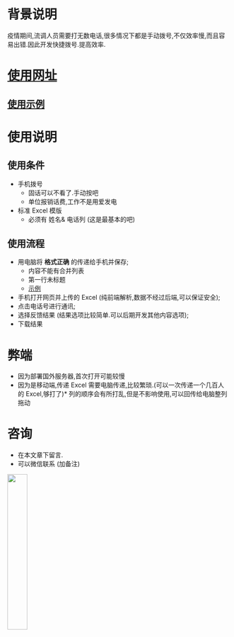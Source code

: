# 背景说明
疫情期间,流调人员需要打无数电话,很多情况下都是手动拨号,不仅效率慢,而且容易出错.因此开发快捷拨号.提高效率.
# [使用网址](https://mixj.github.io/)
## [使用示例](https://v.douyin.com/M8CkgXA/)
# 使用说明
## 使用条件
* 手机拨号 
  * 固话可以不看了.手动按吧
  * 单位报销话费,工作不是用爱发电
* 标准 Excel 模版
  * 必须有 姓名& 电话列 (这是最基本的吧)
## 使用流程
* 用电脑将 **格式正确** 的传递给手机并保存;
  * 内容不能有合并列表
  * 第一行未标题
  * [示例](http://tva1.sinaimg.cn/large/005xhh6Aly1h6yeu5839kj32co1hkk3s.jpg)
* 手机打开网页并上传的 Excel (纯前端解析,数据不经过后端,可以保证安全);
* 点击电话号进行通讯;
* 选择反馈结果 (结果选项比较简单.可以后期开发其他内容选项);
* 下载结果
# 弊端
* 因为部署国外服务器,首次打开可能较慢
* 因为是移动端,传递 Excel 需要电脑传递,比较繁琐.(可以一次传递一个几百人的 Excel,够打了)* 列的顺序会有所打乱,但是不影响使用,可以回传给电脑整列拖动
# 咨询
* 在本文章下留言.
* 可以微信联系 (加备注)


<img src="https://tva1.sinaimg.cn/large/006y8mN6ly1h6x2771w0hj30u013wq66.jpg" width="30%" />

